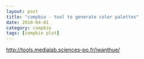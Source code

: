 ```yaml
---
layout: post
title: "compbio - tool to generate color palettes"
date: 2018-04-01
category: compbio
tags: [compbio plot]
---
```



http://tools.medialab.sciences-po.fr/iwanthue/
